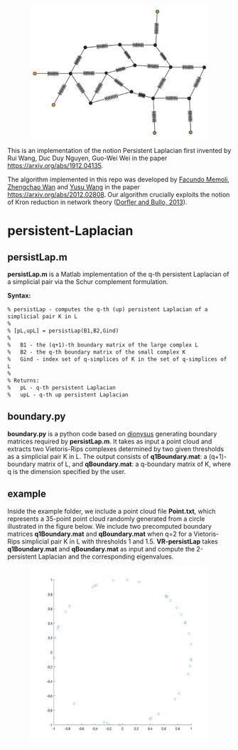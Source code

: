 <p align="center">
<img src="res.png" alt="A resistor network" width="400" height="300">
  </p>

This is an implementation of the notion Persistent Laplacian first invented by Rui Wang, Duc Duy Nguyen, Guo-Wei Wei in the paper https://arxiv.org/abs/1912.04135. 

The algorithm implemented in this repo was developed by [Facundo Memoli](https://people.math.osu.edu/memolitechera.1/), [Zhengchao Wan](https://math.osu.edu/people/wan.252-0) and [Yusu Wang](http://yusu.belkin-wang.org) in the paper https://arxiv.org/abs/2012.02808. Our algorithm crucially exploits the notion of Kron reduction in network theory ([Dorfler and Bullo, 2013](https://ieeexplore.ieee.org/abstract/document/6316101?casa_token=4Cqb50382jwAAAAA:S9-3b_sQiDb-56C0yrhKSAW8RNJaC4dIAbK2rZUtFXNY2DoYOXQ9wlmVPJtksD1wCNcSkX4WKg)).

# persistent-Laplacian
## persistLap.m
**persistLap.m** is a Matlab implementation of the q-th persistent Laplacian of a simplicial pair via the Schur complement formulation.

**Syntax:**
```
% persistLap - computes the q-th (up) persistent Laplacian of a simplicial pair K in L
%
% [pL,upL] = persistLap(B1,B2,Gind)
%
%	B1 - the (q+1)-th boundary matrix of the large complex L
%	B2 - the q-th boundary matrix of the small complex K
%	Gind - index set of q-simplices of K in the set of q-simplices of L
%
% Returns:
%	pL - q-th persistent Laplacian
%	upL - q-th up persistent Laplacian
```
## boundary.py
**boundary.py** is a python code based on [dionysus](https://www.mrzv.org/software/dionysus2/) generating boundary matrices required by **persistLap.m**. It takes as input a point cloud and extracts two Vietoris-Rips complexes determined by two given thresholds as a simplicial pair K in L. The output consists of **q1Boundary.mat**: a (q+1)-boundary matrix of L, and **qBoundary.mat**: a q-boundary matrix of K, where q is the dimension specified by the user. 

## example
Inside the example folder, we include a point cloud file **Point.txt**, which represents a 35-point point cloud randomly generated from a circle illustrated in the figure below. We include two precomputed boundary matrices **q1Boundary.mat** and **qBoundary.mat** when q=2 for a Vietoris-Rips simplicial pair K in L with thresholds 1 and 1.5. **VR-persistLap** takes **q1Boundary.mat** and **qBoundary.mat** as input and compute the 2-persistent Laplacian and the corresponding eigenvalues.

<p align="center">
<img src="points.png" alt="A point cloud" width="400" height="400">
  </p>


